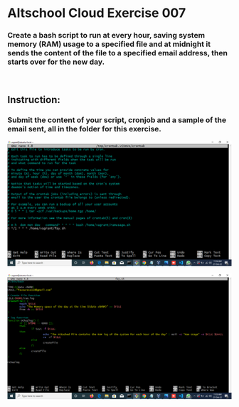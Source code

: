 # Altschool Cloud Exercise 007
### Create a bash script to run at every hour, saving system memory (RAM) usage to a specified file and at midnight it sends the content of the file to a specified email address, then starts over for the new day.
<br>

## Instruction:
### Submit the content of your script, cronjob and a sample of the email sent, all in the folder for this exercise. 

![Screenshot](./Images/Screenshot%20(20).png "Screenshot of the content of my cronjob")

![Screenshot](./Images/Screenshot%20(19).png "Screenshotof the content of my script")